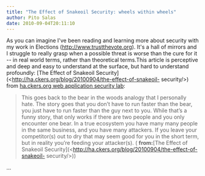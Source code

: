 ```yaml
---
title: "The Effect of Snakeoil Security: wheels within wheels"
author: Pito Salas
date: 2010-09-04T20:11:10
---
```




As you can imagine I've been reading and learning more about security with my
work in Elections (http://www.trustthevote.org). It's a hall of mirrors and I
struggle to really grasp when a possible threat is worse than the cure for it
-- in real world terms, rather than theoretical terms.This article is
perceptive and deep and easy to understand at the surface, but hard to
understand profoundly: [The Effect of Snakeoil
Security](<http://ha.ckers.org/blog/20100904/the-effect-of-snakeoil-
security/>) from [ha.ckers.org web application security
lab](<http://ha.ckers.org/blog/feed/>):

> This goes back to the bear in the woods analogy that I personally hate. The
> story goes that you don’t have to run faster than the bear, you just have to
> run faster than the guy next to you. While that’s a funny story, that only
> works if there are two people and you only encounter one bear. In a true
> ecosystem you have many many people in the same business, and you have many
> attackers. If you leave your competitor(s) out to dry that may seem good for
> you in the short term, but in reality you’re feeding your attacker(s). (
> **from:**[The Effect of Snakeoil
> Security](<http://ha.ckers.org/blog/20100904/the-effect-of-snakeoil-
> security/>))

…


